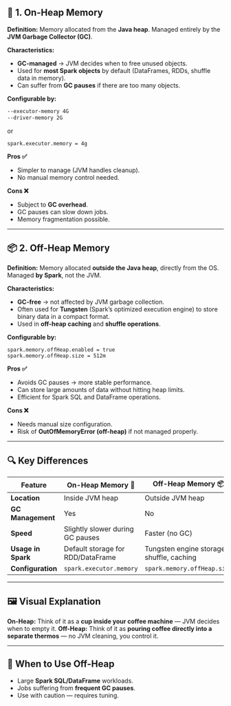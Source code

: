## 🧠 **1. On-Heap Memory**

**Definition:**
Memory allocated from the **Java heap**. Managed entirely by the **JVM Garbage Collector (GC)**.

**Characteristics:**

* **GC-managed** → JVM decides when to free unused objects.
* Used for **most Spark objects** by default (DataFrames, RDDs, shuffle data in memory).
* Can suffer from **GC pauses** if there are too many objects.

**Configurable by:**

```bash
--executor-memory 4G
--driver-memory 2G
```

or

```properties
spark.executor.memory = 4g
```

**Pros ✅**

* Simpler to manage (JVM handles cleanup).
* No manual memory control needed.

**Cons ❌**

* Subject to **GC overhead**.
* GC pauses can slow down jobs.
* Memory fragmentation possible.

---

## 📦 **2. Off-Heap Memory**

**Definition:**
Memory allocated **outside the Java heap**, directly from the OS. Managed **by Spark**, not the JVM.

**Characteristics:**

* **GC-free** → not affected by JVM garbage collection.
* Often used for **Tungsten** (Spark’s optimized execution engine) to store binary data in a compact format.
* Used in **off-heap caching** and **shuffle operations**.

**Configurable by:**

```properties
spark.memory.offHeap.enabled = true
spark.memory.offHeap.size = 512m
```

**Pros ✅**

* Avoids GC pauses → more stable performance.
* Can store large amounts of data without hitting heap limits.
* Efficient for Spark SQL and DataFrame operations.

**Cons ❌**

* Needs manual size configuration.
* Risk of **OutOfMemoryError (off-heap)** if not managed properly.

---

## 🔍 **Key Differences**

| Feature            | On-Heap Memory 🧠                 | Off-Heap Memory 📦                        |
| ------------------ | --------------------------------- | ----------------------------------------- |
| **Location**       | Inside JVM heap                   | Outside JVM heap                          |
| **GC Management**  | Yes                               | No                                        |
| **Speed**          | Slightly slower during GC pauses  | Faster (no GC)                            |
| **Usage in Spark** | Default storage for RDD/DataFrame | Tungsten engine storage, shuffle, caching |
| **Configuration**  | `spark.executor.memory`           | `spark.memory.offHeap.size`               |

---

## 🖼 **Visual Explanation**

**On-Heap:** Think of it as a **cup inside your coffee machine** — JVM decides when to empty it.
**Off-Heap:** Think of it as **pouring coffee directly into a separate thermos** — no JVM cleaning, you control it.

---

## 📌 **When to Use Off-Heap**

* Large **Spark SQL/DataFrame** workloads.
* Jobs suffering from **frequent GC pauses**.
* Use with caution — requires tuning.
